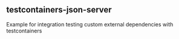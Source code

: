 ## testcontainers-json-server

Example for integration testing custom external dependencies with testcontainers 
